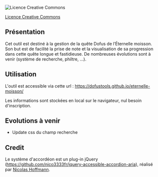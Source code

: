 ![Licence Creative Commons](https://i.creativecommons.org/l/by-nc-sa/4.0/88x31.png "Licence Creative Commons")

[Licence Creative Commons](http://creativecommons.org/licenses/by-nc-sa/4.0/)


## Présentation
Cet outil est destiné à la gestion de la quête Dofus de l’Éternelle moisson. Son but est de facilité la prise de note et la visualisation de sa progression dans cette quête longue et fastidieuse.
De nombreuses évolutions sont à venir (système de recherche, philtre, ...).

## Utilisation
L'outil est accessible via cette url : <https://dofustools.github.io/eternelle-moisson/>

Les informations sont stockées en local sur le navigateur, nul besoin d'inscription.

## Evolutions à venir
- Update css du champ recherche


## Credit
Le système d'accordéon est un plug-in jQuery (<https://github.com/nico3333fr/jquery-accessible-accordion-aria>), réalisé par [Nicolas Hoffmann](https://www.nicolas-hoffmann.net).
